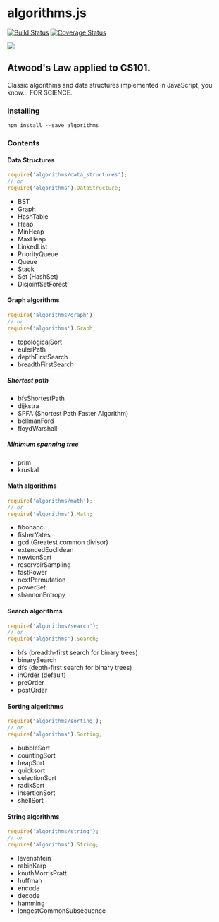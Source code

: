 # algorithms.js

[![Build Status](https://travis-ci.org/felipernb/algorithms.js.png?branch=master)](https://travis-ci.org/felipernb/algorithms.js)
[![Coverage Status](https://coveralls.io/repos/felipernb/algorithms.js/badge.png?branch=master)](https://coveralls.io/r/felipernb/algorithms.js?branch=master)

![](http://www.quickmeme.com/img/8d/8d30a19413145512ad5a05c46ec0da545df5ed79e113fcf076dc03c7514eb631.jpg)


## Atwood's Law applied to CS101.

Classic algorithms and data structures implemented in JavaScript, you know... FOR SCIENCE.

### Installing
```
npm install --save algorithms
```

### Contents

#### Data Structures

```javascript
require('algorithms/data_structures');
// or
require('algorithms').DataStructure;
```

* BST
* Graph
* HashTable
* Heap
 * MinHeap
 * MaxHeap
* LinkedList
* PriorityQueue
* Queue
* Stack
* Set (HashSet)
* DisjointSetForest

#### Graph algorithms

```javascript
require('algorithms/graph');
// or
require('algorithms').Graph;
```

* topologicalSort
* eulerPath
* depthFirstSearch
* breadthFirstSearch

##### Shortest path
* bfsShortestPath
* dijkstra
* SPFA (Shortest Path Faster Algorithm)
* bellmanFord
* floydWarshall

##### Minimum spanning tree
* prim
* kruskal

#### Math algorithms

```javascript
require('algorithms/math');
// or
require('algorithms').Math;
```

* fibonacci
* fisherYates
* gcd (Greatest common divisor)
* extendedEuclidean
* newtonSqrt
* reservoirSampling
* fastPower
* nextPermutation
* powerSet
* shannonEntropy

#### Search algorithms

```javascript
require('algorithms/search');
// or
require('algorithms').Search;
```

* bfs (breadth-first search for binary trees)
* binarySearch
* dfs (depth-first search for binary trees)
 * inOrder (default)
 * preOrder
 * postOrder

#### Sorting algorithms

```javascript
require('algorithms/sorting');
// or
require('algorithms').Sorting;
```

* bubbleSort
* countingSort
* heapSort
* quicksort
* selectionSort
* radixSort
* insertionSort
* shellSort

#### String algorithms

```javascript
require('algorithms/string');
// or
require('algorithms').String;
```

* levenshtein
* rabinKarp
* knuthMorrisPratt
* huffman
 * encode
 * decode
* hamming
* longestCommonSubsequence


